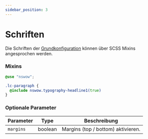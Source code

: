 ```yaml
---
sidebar_position: 3
---
```


# Schriften

Die Schriften der [Grundkonfiguration](./beaver-config) können über SCSS Mixins angesprochen werden.

### Mixins

```scss title="style.scss"
@use "nswow";

.lc-paragraph {
  @include nswow.typography-headline1(true)
}
```

### Optionale Parameter

| Parameter | Type    | Beschreibung                       |
|-----------|---------|------------------------------------|
| `margins` | boolean | Margins (top / bottom) aktivieren. |